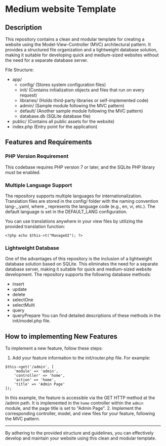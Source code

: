 # Medium website Template

## Description

This repository contains a clean and modular template for creating a website using the Model-View-Controller (MVC) architectural pattern. It provides a structured file organization and a lightweight database solution, making it suitable for developing quick and medium-sized websites without the need for a separate database server.

File Structure:

- app/
  - config/ (Stores system configuration files)
  - init/ (Contains initialization objects and files that run on every request)
  - libraries/ (Holds third-party libraries or self-implemented code)
  - admin/ (Sample module following the MVC pattern)
  - default/ (Another sample module following the MVC pattern)
  - database.db (SQLite database file)
- public/ (Contains all public assets for the website)
- index.php (Entry point for the application)

## Features and Requirements

### PHP Version Requirement

This codebase requires PHP version 7 or later, and the SQLite PHP library must be enabled.

### Multiple Language Support

The repository supports multiple languages for internationalization. Translation files are stored in the config/ folder with the naming convention lang-_.yaml, where _ represents the language code (e.g., en, vi, etc.). The default language is set in the DEFAULT_LANG configuration.

You can use translations anywhere in your view files by utilizing the provided translation function:

`<?php echo $this->t("ManageUI"); ?>`

### Lightweight Database

One of the advantages of this repository is the inclusion of a lightweight database solution based on SQLite. This eliminates the need for a separate database server, making it suitable for quick and medium-sized website development. The repository supports the following database methods:

- insert
- update
- delete
- selectOne
- selectMulti
- query
- queryPrepare
  You can find detailed descriptions of these methods in the init/model.php file.

## How to implementing New Features

To implement a new feature, follow these steps:

1. Add your feature information to the init/router.php file. For example:

```
$this->get('/admin', [
    'module' => 'admin',
    'controller' => 'home',
    'action' => 'home',
    'title' => 'Admin Page'
]);
```

In this example, the feature is accessible via the GET HTTP method at the /admin path. It is implemented in the `home` controller within the `admin` module, and the page title is set to "Admin Page".
2. Implement the corresponding controller, model, and view files for your feature, following the MVC pattern.

---
By adhering to the provided structure and guidelines, you can effectively develop and maintain your website using this clean and modular template.
